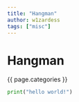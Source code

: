 ```yaml
---
title: "Hangman"
author: w1zardess
tags: ["misc"]
---
```

# Hangman

{{ page.categories }}
```py
print("hello world!")
```
